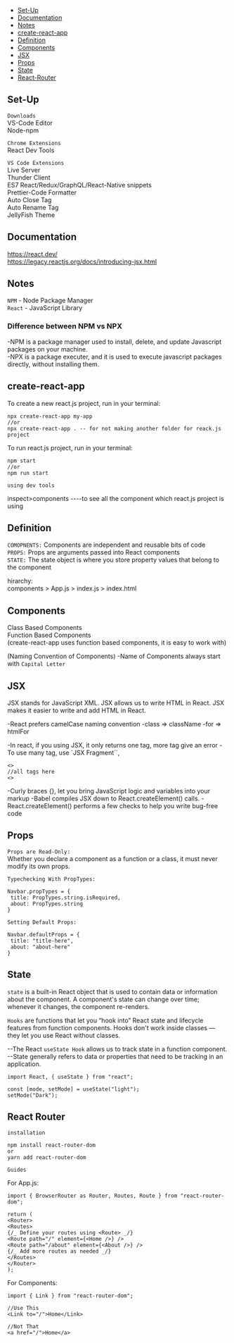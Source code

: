 - [Set-Up](#set-up)
- [Documentation](#documentation)
- [Notes](#notes)
- [create-react-app](#create-react-app)
- [Definition](#definition)
- [Components](#components)
- [JSX](#jsx)
- [Props](#props)
- [State](#state)
- [React-Router](#react-router)

## Set-Up

`Downloads`  
VS-Code Editor  
Node-npm

`Chrome Extensions`  
React Dev Tools

`VS Code Extensions`  
Live Server  
Thunder Client  
ES7 React/Redux/GraphQL/React-Native snippets  
Prettier-Code Formatter  
Auto Close Tag  
Auto Rename Tag  
JellyFish Theme

## Documentation

https://react.dev/  
https://legacy.reactjs.org/docs/introducing-jsx.html

## Notes

`NPM` - Node Package Manager  
`React` - JavaScript Library

### Difference between NPM vs NPX

-NPM is a package manager used to install, delete, and update Javascript packages on your machine.  
-NPX is a package executer, and it is used to execute javascript packages directly, without installing them.

## create-react-app

To create a new react.js project, run in your terminal:

```
npx create-react-app my-app
//or
npx create-react-app . -- for not making another folder for reack.js project
```

To run react.js project, run in your terminal:

```
npm start
//or
npm run start
```

`using dev tools`

inspect>components ----to see all the component which react.js project is using

## Definition

`COMOPNENTS:` Components are independent and reusable bits of code  
`PROPS:` Props are arguments passed into React components  
`STATE:` The state object is where you store property values that belong to the component

hirarchy:  
components > App.js > index.js > index.html

## Components

Class Based Components  
Function Based Components  
(create-react-app uses function based components, it is easy to work with)

(Naming Convention of Components)
-Name of Components always start with `Capital Letter`

## JSX

JSX stands for JavaScript XML. JSX allows us to write HTML in React. JSX makes it easier to write and add HTML in React.

-React prefers camelCase naming convention
-class => className
-for => htmlFor

-In react, if you using JSX, it only returns one tag, more tag give an error
-To use many tag, use `JSX Fragment``,

```
<>
//all tags here
<>
```

-Curly braces {}, let you bring JavaScript logic and variables into your markup
-Babel compiles JSX down to React.createElement() calls.
-React.createElement() performs a few checks to help you write bug-free code

## Props

`Props are Read-Only:`  
Whether you declare a component as a function or a class, it must never modify its own props.

`Typechecking With PropTypes:`

```
Navbar.propTypes = {
 title: PropTypes.string.isRequired,
 about: PropTypes.string
}
```

`Setting Default Props:`

```
Navbar.defaultProps = {
 title: "title-here",
 about: "about-here"
}
```

## State

`state` is a built-in React object that is used to contain data or information about the component. A component's state can change over time; whenever it changes, the component re-renders.

`Hooks` are functions that let you “hook into” React state and lifecycle features from function components. Hooks don't work inside classes — they let you use React without classes.

--The React `useState Hook` allows us to track state in a function component.
--State generally refers to data or properties that need to be tracking in an application.

```
import React, { useState } from "react";
```

```
const [mode, setMode] = useState("light");
setMode("Dark");
```

## React Router

`installation`

```
npm install react-router-dom
or
yarn add react-router-dom
```

`Guides`

For App.js:

```
import { BrowserRouter as Router, Routes, Route } from "react-router-dom";
```

```
return (
<Router>
<Routes>
{/_ Define your routes using <Route> _/}
<Route path="/" element={<Home />} />
<Route path="/about" element={<About />} />
{/_ Add more routes as needed _/}
</Routes>
</Router>
);
```

For Components:

```
import { Link } from "react-router-dom";
```

```
//Use This
<Link to="/">Home</Link>

//Not That
<a href="/">Home</a>
```
